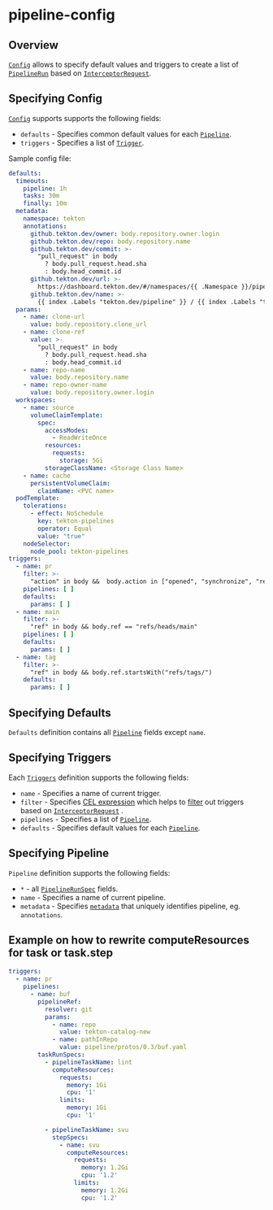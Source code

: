 # pipeline-config

## Overview

[`Config`](../pkg/pipelineconfig/config.go) allows to specify default values and triggers to create a list
of [`PipelineRun`](https://tekton.dev/docs/pipelines/pipelineruns/) based
on [`InterceptorRequest`](https://pkg.go.dev/github.com/tektoncd/triggers/pkg/apis/triggers/v1beta1#InterceptorRequest).

## Specifying Config

[`Config`](../pkg/pipelineconfig/config.go) supports supports the following fields:

- `defaults` - Specifies common default values for each [`Pipeline`](#specifying-defaults).
- `triggers` - Specifies a list of [`Trigger`](#specifying-triggers).

Sample config file:

```yaml
defaults:
  timeouts:
    pipeline: 1h
    tasks: 30m
    finally: 10m
  metadata:
    namespace: tekton
    annotations:
      github.tekton.dev/owner: body.repository.owner.login
      github.tekton.dev/repo: body.repository.name
      github.tekton.dev/commit: >-
        "pull_request" in body
          ? body.pull_request.head.sha
          : body.head_commit.id
      github.tekton.dev/url: >-
        https://dashboard.tekton.dev/#/namespaces/{{ .Namespace }}/pipelineruns/{{ index .Labels "tekton.dev/pipelineRun" }}?pipelineTask={{ index .Labels "tekton.dev/pipelineTask" }}
      github.tekton.dev/name: >-
        {{ index .Labels "tekton.dev/pipeline" }} / {{ index .Labels "tekton.dev/pipelineTask" }}
  params:
    - name: clone-url
      value: body.repository.clone_url
    - name: clone-ref
      value: >-
        "pull_request" in body
          ? body.pull_request.head.sha
          : body.head_commit.id
    - name: repo-name
      value: body.repository.name
    - name: repo-owner-name
      value: body.repository.owner.login
  workspaces:
    - name: source
      volumeClaimTemplate:
        spec:
          accessModes:
            - ReadWriteOnce
          resources:
            requests:
              storage: 5Gi
          storageClassName: <Storage Class Name>
    - name: cache
      persistentVolumeClaim:
        claimName: <PVC name>
  podTemplate:
    tolerations:
      - effect: NoSchedule
        key: tekton-pipelines
        operator: Equal
        value: "true"
    nodeSelector:
      node_pool: tekton-pipelines
triggers:
  - name: pr
    filter: >-
      "action" in body &&  body.action in ["opened", "synchronize", "reopened"]
    pipelines: [ ]
    defaults:
      params: [ ]
  - name: main
    filter: >-
      "ref" in body && body.ref == "refs/heads/main"
    pipelines: [ ]
    defaults:
      params: [ ]
  - name: tag
    filter: >-
      "ref" in body && body.ref.startsWith("refs/tags/")
    defaults:
      params: [ ]
```

## Specifying Defaults

`Defaults` definition contains all [`Pipeline`](#specifying-pipeline) fields except `name`.

## Specifying Triggers

Each [`Triggers`](../pkg/pipelineconfig/trigger.go) definition supports the following fields:

- `name` - Specifies a name of current trigger.
- `filter` - Specifies [CEL expression](https://github.com/google/cel-spec) which helps
  to [filter](../pkg/pipelineconfig/trigger_filter.go) out triggers based
  on [`InterceptorRequest`](https://pkg.go.dev/github.com/tektoncd/triggers/pkg/apis/triggers/v1beta1#InterceptorRequest)
  .
- `pipelines` - Specifies a list of [`Pipeline`](#specifying-pipeline).
- `defaults` - Specifies default values for each [`Pipeline`](#specifying-pipeline).

## Specifying Pipeline

`Pipeline` definition supports the following fields:

- `*` -
  all [`PipelineRunSpec`](https://pkg.go.dev/github.com/tektoncd/pipeline/pkg/apis/pipeline/v1#PipelineRunSpec)
  fields.
- `name` - Specifies a name of current pipeline.
- `metadata` - Specifies [`metadata`](https://pkg.go.dev/k8s.io/apimachinery/pkg/apis/meta/v1#ObjectMeta) that uniquely
  identifies pipeline, eg. `annotations`.


## Example on how to rewrite computeResources for task or task.step
``` .tekton.yaml
triggers:
  - name: pr
    pipelines:
      - name: buf
        pipelineRef:
          resolver: git
          params:
            - name: repo
              value: tekton-catalog-new
            - name: pathInRepo
              value: pipeline/protos/0.3/buf.yaml
        taskRunSpecs:
          - pipelineTaskName: lint
            computeResources:
              requests:
                memory: 1Gi
                cpu: '1'
              limits:
                memory: 1Gi
                cpu: '1'

          - pipelineTaskName: svu
            stepSpecs:
              - name: svu
                computeResources:
                  requests:
                    memory: 1.2Gi
                    cpu: '1.2'
                  limits:
                    memory: 1.2Gi
                    cpu: '1.2'
```
